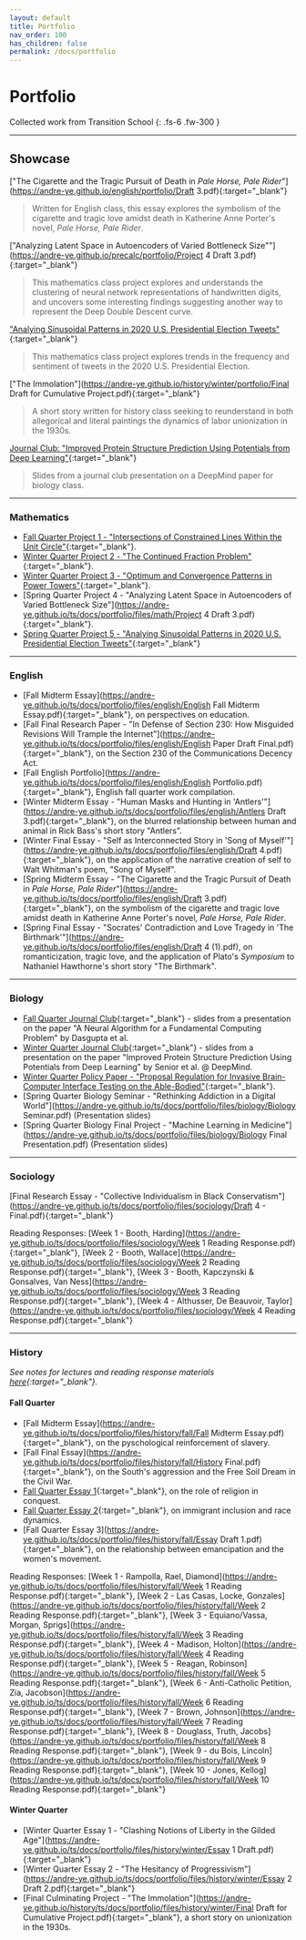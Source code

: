 ```yaml
---
layout: default
title: Portfolio
nav_order: 100
has_children: false
permalink: /docs/portfolio
---
```


# Portfolio

Collected work from Transition School
{: .fs-6 .fw-300 }

---


## Showcase

["The Cigarette and the Tragic Pursuit of Death in *Pale Horse, Pale Rider*"](https://andre-ye.github.io/english/portfolio/Draft 3.pdf){:target="_blank"}
> Written for English class, this essay explores the symbolism of the cigarette and tragic love amidst death in Katherine Anne Porter's novel, *Pale Horse, Pale Rider*.

["Analyzing Latent Space in Autoencoders of Varied Bottleneck Size""](https://andre-ye.github.io/precalc/portfolio/Project 4 Draft 3.pdf){:target="_blank"}
> This mathematics class project explores and understands the clustering of neural network representations of handwritten digits, and uncovers some interesting findings suggesting another way to represent the Deep Double Descent curve.

["Analying Sinusoidal Patterns in 2020 U.S. Presidential Election Tweets"](https://andre-ye.github.io/precalc/portfolio/Project_5_final.pdf){:target="_blank"}
> This mathematics class project explores trends in the frequency and sentiment of tweets in the 2020 U.S. Presidential Election.

["The Immolation"](https://andre-ye.github.io/history/winter/portfolio/Final Draft for Cumulative Project.pdf){:target="_blank"} 
> A short story written for history class seeking to reunderstand in both allegorical and literal paintings the dynamics of labor unionization in the 1930s.

[Journal Club: "Improved Protein Structure Prediction Using Potentials from Deep Learning"](https://andre-ye.github.io/biology/winter-quarter/portfolio/winter-bio-jc.pdf){:target="_blank"}
> Slides from a journal club presentation on a DeepMind paper for biology class.

---

### Mathematics
- [Fall Quarter Project 1 - "Intersections of Constrained Lines Within the Unit Circle"](https://andre-ye.github.io/ts/docs/portfolio/files/math/Project_1_Final_Draft.pdf){:target="_blank"}.
- [Winter Quarter Project 2 - "The Continued Fraction Problem"](https://andre-ye.github.io/ts/docs/portfolio/files/math/annotated-Project_2-1.pdf){:target="_blank"}.
- [Winter Quarter Project 3 - "Optimum and Convergence Patterns in Power Towers"](https://andre-ye.github.io/ts/docs/portfolio/files/math/project-3.pdf){:target="_blank"}.
- [Spring Quarter Project 4 - "Analyzing Latent Space in Autoencoders of Varied Bottleneck Size"](https://andre-ye.github.io/ts/docs/portfolio/files/math/Project 4 Draft 3.pdf){:target="_blank"}.
- [Spring Quarter Project 5 - "Analying Sinusoidal Patterns in 2020 U.S. Presidential Election Tweets"](https://andre-ye.github.io/ts/docs/portfolio/files/math/Project_5_final.pdf){:target="_blank"}

---

### English
- [Fall Midterm Essay](https://andre-ye.github.io/ts/docs/portfolio/files/english/English Fall Midterm Essay.pdf){:target="_blank"}, on perspectives on education.
- [Fall Final Research Paper - "In Defense of Section 230: How Misguided Revisions Will Trample the Internet"](https://andre-ye.github.io/ts/docs/portfolio/files/english/English Paper Draft Final.pdf){:target="_blank"}, on the Section 230 of the Communications Decency Act.
- [Fall English Portfolio](https://andre-ye.github.io/ts/docs/portfolio/files/english/English Portfolio.pdf){:target="_blank"}, English fall quarter work compilation.
- [Winter Midterm Essay - "Human Masks and Hunting in 'Antlers'"](https://andre-ye.github.io/ts/docs/portfolio/files/english/Antlers Draft 3.pdf){:target="_blank"}, on the blurred relationship between human and animal in Rick Bass's short story "Antlers".
- [Winter Final Essay - "Self as Interconnected Story in 'Song of Myself'"](https://andre-ye.github.io/ts/docs/portfolio/files/english/Draft 4.pdf){:target="_blank"}, on the application of the narrative creation of self to Walt Whitman's poem, "Song of Myself".
- [Spring Midterm Essay - "The Cigarette and the Tragic Pursuit of Death in *Pale Horse, Pale Rider*"](https://andre-ye.github.io/ts/docs/portfolio/files/english/Draft 3.pdf){:target="_blank"}, on the symbolism of the cigarette and tragic love amidst death in Katherine Anne Porter's novel, *Pale Horse, Pale Rider*.
- [Spring Final Essay - "Socrates' Contradiction and Love Tragedy in 'The Birthmark'"](https://andre-ye.github.io/ts/docs/portfolio/files/english/Draft 4 (1).pdf), on romanticization, tragic love, and the application of Plato's *Symposium* to Nathaniel Hawthorne's short story "The Birthmark".

---

### Biology
- [Fall Quarter Journal Club](https://andre-ye.github.io/ts/docs/portfolio/files/biology/fall-bio-jc.pdf){:target="_blank"} - slides from a presentation on the paper "A Neural Algorithm for a Fundamental Computing Problem" by Dasgupta et al.
- [Winter Quarter Journal Club](https://andre-ye.github.io/ts/docs/portfolio/files/biology/winter-bio-jc.pdf){:target="_blank"} - slides from a presentation on the paper "Improved Protein Structure Prediction Using Potentials from Deep Learning" by Senior et al. @ DeepMind.
- [Winter Quarter Policy Paper - "Proposal Regulation for Invasive Brain-Computer Interface Testing on the Able-Bodied"](http://andre-ye.github.io/ts/docs/portfolio/files/biology/biology-policy-paper-winter.pdf){:target="_blank"}.
- [Spring Quarter Biology Seminar - "Rethinking Addiction in a Digital World"](https://andre-ye.github.io/ts/docs/portfolio/files/biology/Biology Seminar.pdf) (Presentation slides)
- [Spring Quarter Biology Final Project - "Machine Learning in Medicine"](https://andre-ye.github.io/ts/docs/portfolio/files/biology/Biology Final Presentation.pdf) (Presentation slides)

---

### Sociology
[Final Research Essay - "Collective Individualism in Black Conservatism"](https://andre-ye.github.io/ts/docs/portfolio/files/sociology/Draft 4 - Final.pdf){:target="_blank"}

Reading Responses: [Week 1 - Booth, Harding](https://andre-ye.github.io/ts/docs/portfolio/files/sociology/Week 1 Reading Response.pdf){:target="_blank"}, [Week 2 - Booth, Wallace](https://andre-ye.github.io/ts/docs/portfolio/files/sociology/Week 2 Reading Response.pdf){:target="_blank"}, [Week 3 - Booth, Kapczynski & Gonsalves, Van Ness](https://andre-ye.github.io/ts/docs/portfolio/files/sociology/Week 3 Reading Response.pdf){:target="_blank"}, [Week 4 - Althusser, De Beauvoir, Taylor](https://andre-ye.github.io/ts/docs/portfolio/files/sociology/Week 4 Reading Response.pdf){:target="_blank"}

---

### History
*See notes for lectures and reading response materials [here](https://andre-ye.github.io/history/history_navigation){:target="_blank"}.*

#### Fall Quarter
- [Fall Midterm Essay](https://andre-ye.github.io/ts/docs/portfolio/files/history/fall/Fall Midterm Essay.pdf){:target="_blank"}, on the pyschological reinforcement of slavery.
- [Fall Final Essay](https://andre-ye.github.io/ts/docs/portfolio/files/history/fall/History Final.pdf){:target="_blank"}, on the South's aggression and the Free Soil Dream in the Civil War.
- [Fall Quarter Essay 1](https://andre-ye.github.io/ts/docs/portfolio/files/history/fall/Essay%201.pdf){:target="_blank"}, on the role of religion in conquest.
- [Fall Quarter Essay 2](https://andre-ye.github.io/ts/docs/portfolio/files/history/fall/Essay%202%20Revised.pdf){:target="_blank"}, on immigrant inclusion and race dynamics.
- [Fall Quarter Essay 3](https://andre-ye.github.io/ts/docs/portfolio/files/history/fall/Essay Draft 1.pdf){:target="_blank"}, on the relationship between emancipation and the women's movement.

Reading Responses: [Week 1 - Rampolla, Rael, Diamond](https://andre-ye.github.io/ts/docs/portfolio/files/history/fall/Week 1 Reading Response.pdf){:target="_blank"},  [Week 2 - Las Casas, Locke, Gonzales](https://andre-ye.github.io/ts/docs/portfolio/files/history/fall/Week 2 Reading Response.pdf){:target="_blank"},  [Week 3 - Equiano/Vassa, Morgan, Sprigs](https://andre-ye.github.io/ts/docs/portfolio/files/history/fall/Week 3 Reading Response.pdf){:target="_blank"}, [Week 4 - Madison, Holton](https://andre-ye.github.io/ts/docs/portfolio/files/history/fall/Week 4 Reading Response.pdf){:target="_blank"}, [Week 5 - Reagan, Robinson](https://andre-ye.github.io/ts/docs/portfolio/files/history/fall/Week 5 Reading Response.pdf){:target="_blank"}, [Week 6 - Anti-Catholic Petition, Zia, Jacobson](https://andre-ye.github.io/ts/docs/portfolio/files/history/fall/Week 6 Reading Response.pdf){:target="_blank"}, [Week 7 - Brown, Johnson](https://andre-ye.github.io/ts/docs/portfolio/files/history/fall/Week 7 Reading Response.pdf){:target="_blank"}, [Week 8 - Douglass, Truth, Jacobs](https://andre-ye.github.io/ts/docs/portfolio/files/history/fall/Week 8 Reading Response.pdf){:target="_blank"}, [Week 9 - du Bois, Lincoln](https://andre-ye.github.io/ts/docs/portfolio/files/history/fall/Week 9 Reading Response.pdf){:target="_blank"}, [Week 10 - Jones, Kellog](https://andre-ye.github.io/ts/docs/portfolio/files/history/fall/Week 10 Reading Response.pdf){:target="_blank"} 

#### Winter Quarter
- [Winter Quarter Essay 1 - "Clashing Notions of Liberty in the Gilded Age"](https://andre-ye.github.io/ts/docs/portfolio/files/history/winter/Essay 1 Draft.pdf){:target="_blank"}
- [Winter Quarter Essay 2 - "The Hesitancy of Progressivism"](https://andre-ye.github.io/ts/docs/portfolio/files/history/winter/Essay 2 Draft 2.pdf){:target="_blank"}
- [Final Culminating Project - "The Immolation"](https://andre-ye.github.io/history/ts/docs/portfolio/files/history/winter/Final Draft for Cumulative Project.pdf){:target="_blank"}, a short story on unionization in the 1930s.

